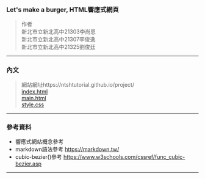 ### Let's make a burger, HTML響應式網頁
> 作者<br>
> 新北市立新北高中21303李尚恩<br>
> 新北市立新北高中21307李俊逸<br>
> 新北市立新北高中21325劉俊廷
---
### 內文
> 網站網址https://ntshtutorial.github.io/project/<br>
> [index.html](https://ntshtutorial.github.io/project/index.html)<br>
> [main.html](https://ntshtutorial.github.io/project/main.html)<br>
> [style.css](https://ntshtutorial.github.io/project/style.css)
---
### 參考資料
- 響應式網站概念參考
- markdown語法參考 <https://markdown.tw/>
- cubic-bezier()參考 <https://www.w3schools.com/cssref/func_cubic-bezier.asp>
---
